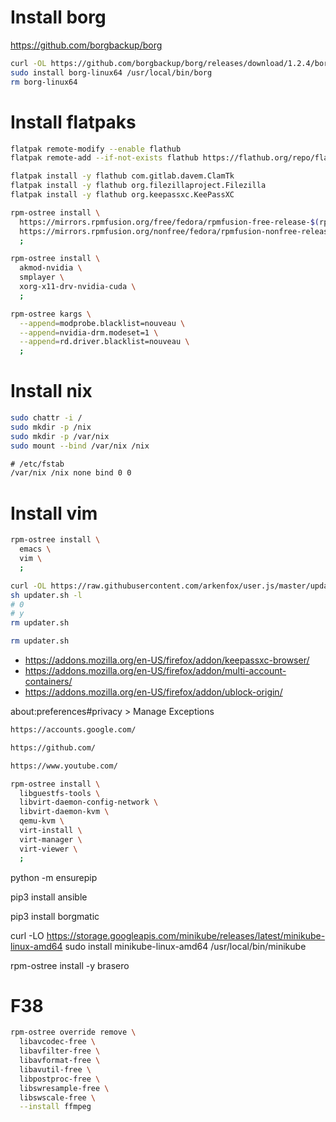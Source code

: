 # Install borg
https://github.com/borgbackup/borg
```sh
curl -OL https://github.com/borgbackup/borg/releases/download/1.2.4/borg-linux64
sudo install borg-linux64 /usr/local/bin/borg
rm borg-linux64
```
# Install flatpaks
```sh
flatpak remote-modify --enable flathub
flatpak remote-add --if-not-exists flathub https://flathub.org/repo/flathub.flatpakrepo
```
```sh
flatpak install -y flathub com.gitlab.davem.ClamTk
flatpak install -y flathub org.filezillaproject.Filezilla
flatpak install -y flathub org.keepassxc.KeePassXC
```
```sh
rpm-ostree install \
  https://mirrors.rpmfusion.org/free/fedora/rpmfusion-free-release-$(rpm -E %fedora).noarch.rpm \
  https://mirrors.rpmfusion.org/nonfree/fedora/rpmfusion-nonfree-release-$(rpm -E %fedora).noarch.rpm \
  ;
```
```sh
rpm-ostree install \
  akmod-nvidia \
  smplayer \
  xorg-x11-drv-nvidia-cuda \
  ;
```
```sh
rpm-ostree kargs \
  --append=modprobe.blacklist=nouveau \
  --append=nvidia-drm.modeset=1 \
  --append=rd.driver.blacklist=nouveau \
  ;
```
# Install nix
```sh
sudo chattr -i /
sudo mkdir -p /nix
sudo mkdir -p /var/nix
sudo mount --bind /var/nix /nix
```
```txt
# /etc/fstab
/var/nix /nix none bind 0 0
```
# Install vim
```sh
rpm-ostree install \
  emacs \
  vim \
  ;
```
```sh
curl -OL https://raw.githubusercontent.com/arkenfox/user.js/master/updater.sh
sh updater.sh -l
# 0
# y
rm updater.sh
```
```sh
rm updater.sh
```

* https://addons.mozilla.org/en-US/firefox/addon/keepassxc-browser/
* https://addons.mozilla.org/en-US/firefox/addon/multi-account-containers/
* https://addons.mozilla.org/en-US/firefox/addon/ublock-origin/

about:preferences#privacy > Manage Exceptions
```txt
https://accounts.google.com/
```
```txt
https://github.com/
```
```txt
https://www.youtube.com/
```
```sh
rpm-ostree install \
  libguestfs-tools \
  libvirt-daemon-config-network \
  libvirt-daemon-kvm \
  qemu-kvm \
  virt-install \
  virt-manager \
  virt-viewer \
  ;
```

python -m ensurepip

pip3 install ansible

pip3 install borgmatic

curl -LO https://storage.googleapis.com/minikube/releases/latest/minikube-linux-amd64
sudo install minikube-linux-amd64 /usr/local/bin/minikube

rpm-ostree install -y brasero

# F38
```sh
rpm-ostree override remove \
  libavcodec-free \
  libavfilter-free \
  libavformat-free \
  libavutil-free \
  libpostproc-free \
  libswresample-free \
  libswscale-free \
  --install ffmpeg
```
